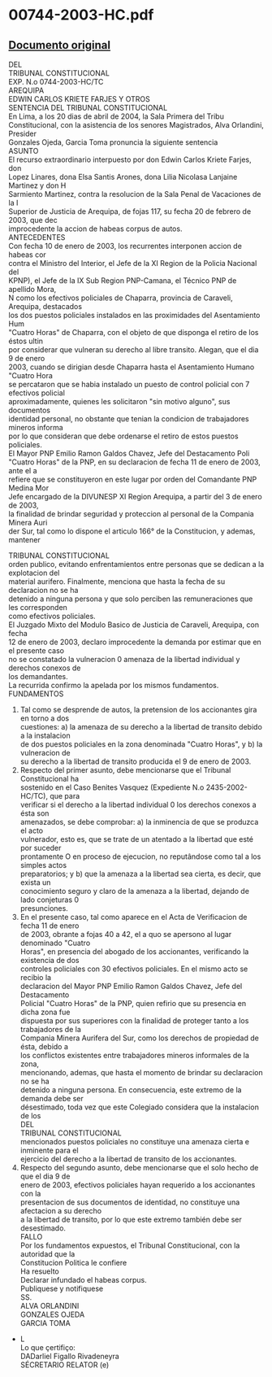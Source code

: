 
00744-2003-HC.pdf
=================
  
[Documento original](https://tc.gob.pe/jurisprudencia/2004/00744-2003-HC.pdf)  
---  
DEL  
TRIBUNAL CONSTITUCIONAL  
EXP. N.o 0744-2003-HC/TC  
AREQUIPA  
EDWIN CARLOS KRIETE FARJES Y OTROS  
SENTENCIA DEL TRIBUNAL CONSTITUCIONAL  
En Lima, a los 20 dias de abril de 2004, la Sala Primera del Tribu  
Constitucional, con la asistencia de los senores Magistrados, Alva Orlandini, Presider  
Gonzales Ojeda, Garcia Toma pronuncia la siguiente sentencia  
ASUNTO  
El recurso extraordinario interpuesto por don Edwin Carlos Kriete Farjes, don  
Lopez Linares, dona Elsa Santis Arones, dona Lilia Nicolasa Lanjaine Martinez y don H  
Sarmiento Martinez, contra la resolucion de la Sala Penal de Vacaciones de la I  
Superior de Justicia de Arequipa, de fojas 117, su fecha 20 de febrero de 2003, que dec  
improcedente la accion de habeas corpus de autos.  
ANTECEDENTES  
Con fecha 10 de enero de 2003, los recurrentes interponen accion de habeas cor  
contra el Ministro del Interior, el Jefe de la XI Region de la Policia Nacional del  
KPNP), el Jefe de la IX Sub Region PNP-Camana, el Técnico PNP de apellido Mora,  
N como los efectivos policiales de Chaparra, provincia de Caraveli, Arequipa, destacados  
los dos puestos policiales instalados en las proximidades del Asentamiento Hum  
"Cuatro Horas" de Chaparra, con el objeto de que disponga el retiro de los éstos ultin  
por considerar que vulneran su derecho al libre transito. Alegan, que el dia 9 de enero  
2003, cuando se dirigian desde Chaparra hasta el Asentamiento Humano "Cuatro Hora  
se percataron que se habia instalado un puesto de control policial con 7 efectivos policial  
aproximadamente, quienes les solicitaron "sin motivo alguno", sus documentos  
identidad personal, no obstante que tenian la condicion de trabajadores mineros informa  
por lo que consideran que debe ordenarse el retiro de estos puestos policiales.  
El Mayor PNP Emilio Ramon Galdos Chavez, Jefe del Destacamento Poli  
"Cuatro Horas" de la PNP, en su declaracion de fecha 11 de enero de 2003, ante el a  
refiere que se constituyeron en este lugar por orden del Comandante PNP Medina Mor  
Jefe encargado de la DIVUNESP XI Region Arequipa, a partir del 3 de enero de 2003,  
la finalidad de brindar seguridad y proteccion al personal de la Compania Minera Auri  
der Sur, tal como lo dispone el articulo 166° de la Constitucion, y ademas, mantener  
  
TRIBUNAL CONSTITUCIONAL  
orden publico, evitando enfrentamientos entre personas que se dedican a la explotacion del  
material aurifero. Finalmente, menciona que hasta la fecha de su declaracion no se ha  
detenido a ninguna persona y que solo perciben las remuneraciones que les corresponden  
como efectivos policiales.  
El Juzgado Mixto del Modulo Basico de Justicia de Caraveli, Arequipa, con fecha  
12 de enero de 2003, declaro improcedente la demanda por estimar que en el presente caso  
no se constatado la vulneracion 0 amenaza de la libertad individual y derechos conexos de  
los demandantes.  
La recurrida confirmo la apelada por los mismos fundamentos.  
FUNDAMENTOS  
1. Tal como se desprende de autos, la pretension de los accionantes gira en torno a dos  
cuestiones: a) la amenaza de su derecho a la libertad de transito debido a la instalacion  
de dos puestos policiales en la zona denominada "Cuatro Horas",  y b) la vulneracion de  
su derecho a la libertad de transito producida el 9 de enero de 2003.  
2. Respecto del primer asunto, debe mencionarse que el Tribunal Constitucional ha  
sostenido en el Caso Benites Vasquez (Expediente N.o 2435-2002-HC/TC), que para  
verificar si el derecho a la libertad individual 0 los derechos conexos a ésta son  
amenazados, se debe comprobar: a) la inminencia de que se produzca el acto  
vulnerador, esto es, que se trate de un atentado a la libertad que esté por suceder  
prontamente O en proceso de ejecucion, no reputândose como tal a los simples actos  
preparatorios; y b) que la amenaza a la libertad sea cierta, es decir, que exista un  
conocimiento seguro y claro de la amenaza a la libertad, dejando de lado conjeturas 0  
presunciones.  
3. En el presente caso, tal como aparece en el Acta de Verificacion de fecha 11 de enero  
de 2003, obrante a fojas 40 a 42, el a quo se apersono al lugar denominado "Cuatro  
Horas", en presencia del abogado de los accionantes, verificando la existencia de dos  
controles policiales con 30 efectivos policiales. En el mismo acto se recibio la  
declaracion del Mayor PNP Emilio Ramon Galdos Chavez, Jefe del Destacamento  
Policial "Cuatro Horas" de la PNP, quien refirio que su presencia en dicha zona fue  
dispuesta por sus superiores con la finalidad de proteger tanto a los trabajadores de la  
Compania Minera Aurifera del Sur, como los derechos de propiedad de ésta, debido a  
los conflictos existentes entre trabajadores mineros informales de la zona,  
mencionando, ademas, que hasta el momento de brindar su declaracion no se ha  
detenido a ninguna persona. En consecuencia, este extremo de la demanda debe ser  
désestimado, toda vez que este Colegiado considera que la instalacion de los  
DEL  
TRIBUNAL CONSTITUCIONAL  
mencionados puestos policiales no constituye una amenaza cierta e inminente para el  
ejercicio del derecho a la libertad de transito de los accionantes.  
4. Respecto del segundo asunto, debe mencionarse que el solo hecho de que el dia 9 de  
enero de 2003, efectivos policiales hayan requerido a los accionantes con la  
presentacion de sus documentos de identidad, no constituye una afectacion a su derecho  
a la libertad de transito, por lo que este extremo también debe ser desestimado.  
FALLO  
Por los fundamentos expuestos, el Tribunal Constitucional, con la autoridad que la  
Constitucion Politica le confiere  
Ha resuelto  
Declarar infundado el habeas corpus.  
Publiquese y notifiquese  
SS.  
ALVA ORLANDINI  
GONZALES OJEDA  
GARCIA TOMA  
- L  
Lo que çertifiço:  
DADarliel Figallo Rivadeneyra  
SÉCRETARIO RELATOR (e)
